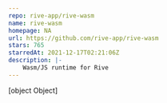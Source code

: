 ```yaml
---
repo: rive-app/rive-wasm
name: rive-wasm
homepage: NA
url: https://github.com/rive-app/rive-wasm
stars: 765
starredAt: 2021-12-17T02:21:06Z
description: |-
    Wasm/JS runtime for Rive
---
```


[object Object]
